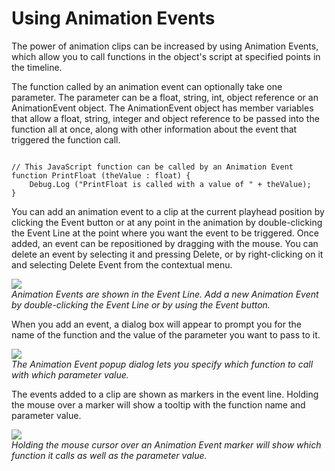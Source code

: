 Using Animation Events
======================


The power of animation clips can be increased by using <span class=keyword>Animation Events</span>, which allow you to call functions in the object's script at specified points in the timeline.

The function called by an animation event can optionally take one parameter. The parameter can be a float, string, int, object reference or an AnimationEvent object. The AnimationEvent object has member variables that allow a float, string, integer and object reference to be passed into the function all at once, along with other information about the event that triggered the function call.

````

// This JavaScript function can be called by an Animation Event
function PrintFloat (theValue : float) {
	Debug.Log ("PrintFloat is called with a value of " + theValue);
}

````

You can add an animation event to a clip at the current playhead position by clicking the <span class=menu>Event button</span> or at any point in the animation by double-clicking the <span class=menu>Event Line</span> at the point where you want the event to be triggered. Once added, an event can be repositioned by dragging with the mouse. You can delete an event by selecting it and pressing <span class=menu>Delete</span>, or by right-clicking on it and selecting <span class=menu>Delete Event</span> from the contextual menu.


![](http://docwiki.hq.unity3d.com/uploads/Main/AnimationEditorEventLine.png)  
_<span class=keyword>Animation Events</span> are shown in the <span class=menu>Event Line</span>. Add a new <span class=keyword>Animation Event</span> by double-clicking the <span class=menu>Event Line</span> or by using the <span class=menu>Event button</span>._

When you add an event, a dialog box will appear to prompt you for the name of the function and the value of the parameter you want to pass to it.


![](http://docwiki.hq.unity3d.com/uploads/Main/AnimationEditorEventPopup.png)  
_The <span class=keyword>Animation Event</span> popup dialog lets you specify which function to call with which parameter value._

The events added to a clip are shown as markers in the event line. Holding the mouse over a marker will show a tooltip with the function name and parameter value.


![](http://docwiki.hq.unity3d.com/uploads/Main/AnimationEditorEventTooltip.png)  
_Holding the mouse cursor over an <span class=menu>Animation Event marker</span> will show which function it calls as well as the parameter value._

